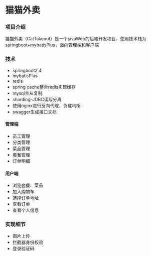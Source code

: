 # 猫猫外卖

### 项目介绍

猫猫外卖（CatTakeout）是一个javaWeb的后端开发项目，使用技术栈为springboot+mybatisPlus，面向管理端和客户端

### 技术

- springboot2.4
- mybatisPlus
- redis
- spring cache整合redis实现缓存
- mysql主从复制
- sharding-JDBC读写分离
- 使用nginx进行反向代理，负载均衡
- swagger生成接口文档

#### 管理端

- 员工管理
- 分类管理
- 菜品管理
- 套餐管理
- 订单明细

#### 用户端

- 浏览套餐、菜品
- 加入购物车
- 选择订单地址
- 查看订单
- 查看个人信息

### 实现细节

- 图片上传
- 拦截器身份校验
- 登录验证码



